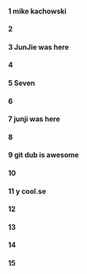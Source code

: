 #### 1 mike kachowski
#### 2
#### 3 JunJie was here
#### 4
#### 5 Seven
#### 6
#### 7 junji was here
#### 8
#### 9 git dub is awesome 
#### 10
#### 11 y cool.se
#### 12
#### 13
#### 14
#### 15